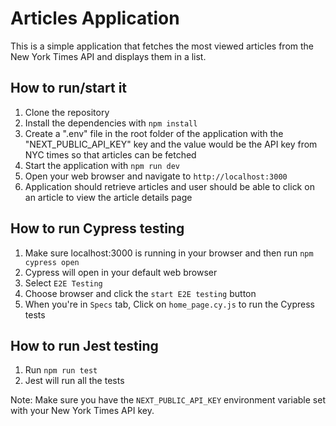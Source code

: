 # Articles Application

This is a simple application that fetches the most viewed articles from the New York Times API and displays them in a list.

## How to run/start it

1. Clone the repository
2. Install the dependencies with `npm install`
3. Create a ".env" file in the root folder of the application with the "NEXT_PUBLIC_API_KEY" key and the value would be the API key from NYC times so that articles can be fetched
4. Start the application with `npm run dev`
5. Open your web browser and navigate to `http://localhost:3000`
6. Application should retrieve articles and user should be able to click on an article to view the article details page

## How to run Cypress testing

1. Make sure localhost:3000 is running in your browser and then run `npm cypress open`
2. Cypress will open in your default web browser
3. Select `E2E Testing`
4. Choose browser and click the `start E2E testing` button
5. When you're in `Specs` tab, Click on `home_page.cy.js` to run the Cypress tests

## How to run Jest testing

1. Run `npm run test`
2. Jest will run all the tests

Note: Make sure you have the `NEXT_PUBLIC_API_KEY` environment variable set with your New York Times API key.
